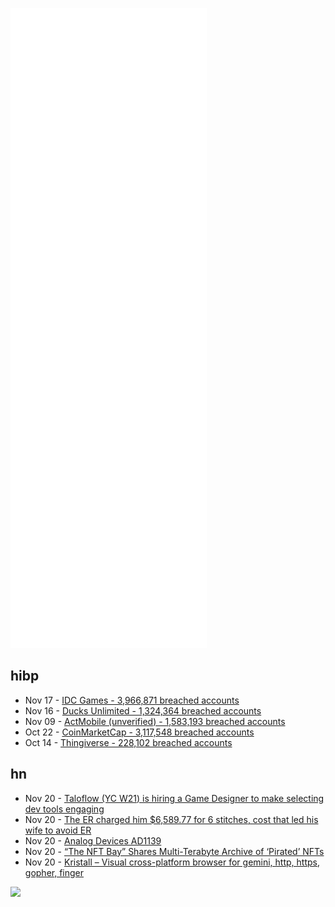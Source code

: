 ![Metrics](https://raw.githubusercontent.com/phixion/phixion/master/metrics.svg)

## hibp

<!--
for https://github.com/phixion/phixion/blob/main/.github/workflows/feeds.yml
-->
<!--START_SECTION:haveibeenpwnd-->
- Nov 17 - [IDC Games - 3,966,871 breached accounts](https://haveibeenpwned.com/PwnedWebsites#IDCGames)
- Nov 16 - [Ducks Unlimited - 1,324,364 breached accounts](https://haveibeenpwned.com/PwnedWebsites#DucksUnlimited)
- Nov 09 - [ActMobile (unverified) - 1,583,193 breached accounts](https://haveibeenpwned.com/PwnedWebsites#ActMobile)
- Oct 22 - [CoinMarketCap - 3,117,548 breached accounts](https://haveibeenpwned.com/PwnedWebsites#CoinMarketCap)
- Oct 14 - [Thingiverse - 228,102 breached accounts](https://haveibeenpwned.com/PwnedWebsites#Thingiverse)
<!--END_SECTION:haveibeenpwnd-->

## hn

<!--
for https://github.com/phixion/phixion/blob/main/.github/workflows/feeds.yml
-->
<!--START_SECTION:hn-->
- Nov 20 - [Taloflow (YC W21) is hiring a Game Designer to make selecting dev tools engaging](https://www.ycombinator.com/companies/taloflow/jobs/ix5ffnH-game-designer-contract-to-make-selecting-dev-tools-engaging)
- Nov 20 - [The ER charged him $6,589.77 for 6 stitches, cost that led his wife to avoid ER](https://www.npr.org/sections/health-shots/2021/11/19/1056866145/expensive-er-stitches-skip-care-bill-of-the-month)
- Nov 20 - [Analog Devices AD1139](https://www.richis-lab.de/DAC07.htm)
- Nov 20 - [“The NFT Bay” Shares Multi-Terabyte Archive of ‘Pirated’ NFTs](https://torrentfreak.com/the-nft-bay-shares-multi-terabyte-archive-of-pirated-nfts-211118/)
- Nov 20 - [Kristall – Visual cross-platform browser for gemini, http, https, gopher, finger](https://github.com/MasterQ32/kristall)
<!--END_SECTION:hn-->

<!--
for https://yhype.me
-->
![](https://hit.yhype.me/github/profile?user_id=13013670)
